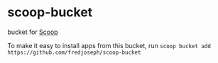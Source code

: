 # scoop-bucket
bucket for [Scoop](http://scoop.sh)

To make it easy to install apps from this bucket, run
    `scoop bucket add https://github.com/fredjoseph/scoop-bucket`
